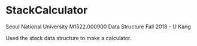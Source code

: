# StackCalculator
Seoul National University 
M1522.000900 Data Structure 
Fall 2018 - U Kang 

Used the stack data structure to make a calculator.
